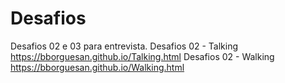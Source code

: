 # Desafios
Desafios 02 e 03 para entrevista.
  Desafios 02 - Talking
    https://bborguesan.github.io/Talking.html
  Desafios 02 - Walking
    https://bborguesan.github.io/Walking.html
